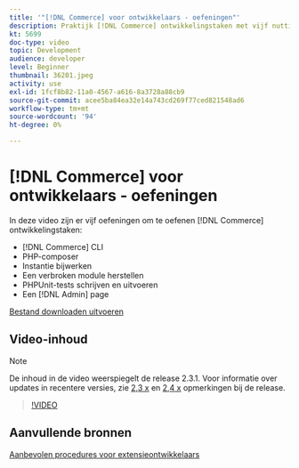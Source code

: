```yaml
---
title: '"[!DNL Commerce] voor ontwikkelaars - oefeningen"'
description: Praktijk [!DNL Commerce] ontwikkelingstaken met vijf nuttige oefeningen.
kt: 5699
doc-type: video
topic: Development
audience: developer
level: Beginner
thumbnail: 36201.jpeg
activity: use
exl-id: 1fcf8b82-11a0-4567-a616-8a3728a88cb9
source-git-commit: acee5ba84ea32e14a743cd269f77ced821548ad6
workflow-type: tm+mt
source-wordcount: '94'
ht-degree: 0%

---
```


# [!DNL Commerce] voor ontwikkelaars - oefeningen

In deze video zijn er vijf oefeningen om te oefenen [!DNL Commerce] ontwikkelingstaken:

- [!DNL Commerce] CLI
- PHP-composer
- Instantie bijwerken
- Een verbroken module herstellen
- PHPUnit-tests schrijven en uitvoeren
- Een [!DNL Admin] page

[Bestand downloaden uitvoeren](./assets/FreeIntro2.3.1.zip)

## Video-inhoud

>[!NOTE]
>
>De inhoud in de video weerspiegelt de release 2.3.1. Voor informatie over updates in recentere versies, zie [ 2,3 x](https://devdocs.magento.com/guides/v2.3/release-notes/bk-release-notes.html) en [2,4 x](https://devdocs.magento.com/guides/v2.4/release-notes/bk-release-notes.html) opmerkingen bij de release.

>[!VIDEO](https://video.tv.adobe.com/v/36201?quality=12&learn=on)

## Aanvullende bronnen

[Aanbevolen procedures voor extensieontwikkelaars](https://devdocs.magento.com/guides/v2.4/ext-best-practices/bk-ext-best-practices.html)
